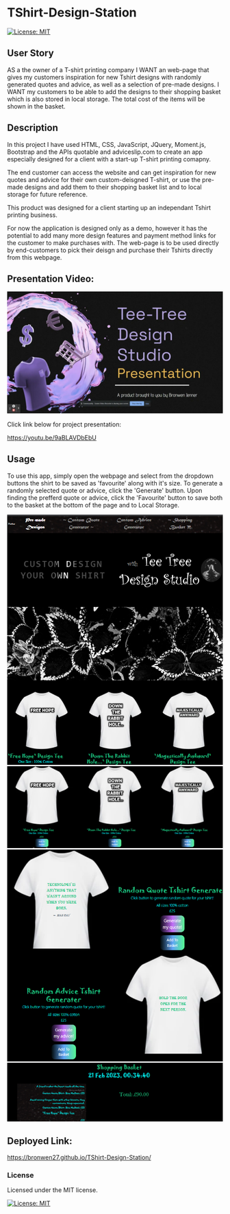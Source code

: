 # TShirt-Design-Station

[![License: MIT](https://img.shields.io/badge/License-MIT-yellow.svg)](https://opensource.org/licenses/MIT)

## User Story

AS a the owner of a T-shirt printing company I WANT an web-page that gives my customers inspiration for new Tshirt designs with randomly generated quotes and advice, as well as a selection of pre-made designs. I WANT my customers to be able to add the designs to their shopping basket which is also stored in local storage. The total cost of the items will be shown in the basket. 

## Description 

In this project I have used HTML, CSS, JavaScript, JQuery, Moment.js, Bootstrap and the APIs quotable and adviceslip.com to create an app especially designed for a client with a start-up T-shirt printing comapny. 

The end customer can access the website and can get inspiration for new quotes and advice for their own custom-deisgned T-shirt, or use the pre-made designs and add them to their shopping basket list and to local storage for future reference. 

This product was designed for a client starting up an independant Tshirt printing business.

For now the application is designed only as a demo, however it has the potential to add many more design features and payment method links for the customer to make purchases with. The web-page is to be used directly by end-customers to pick their deisgn and purchase their Tshirts directly from this webpage. 

## Presentation Video:

![youtube thumbnail](/assets/images/youtubeThumbnail.jpg)

Click link below for project presentation:

https://youtu.be/9aBLAVDbEbU


## Usage

To use this app, simply open the webpage and select from the dropdown buttons the shirt to be saved as 'favourite' along with it's size. To generate a randomly selected quote or advice, click the 'Generate' button. Upon finding the prefferd quote or advice, click the 'Favourite' button to save both to the basket at the bottom of the page and to Local Storage. 

![first page](/assets/images/ScreenshotOne.png)
![pre-made shirts](/assets/images/ScreenshotTwo%20(2).png)
![second page shot](/assets/images/ScreenshotThree%20(2).png)
![shopping basket](/assets/images/ScreenshotFour.png)

## Deployed Link:

https://bronwen27.github.io/TShirt-Design-Station/

### License 
Licensed under the MIT license.

[![License: MIT](https://img.shields.io/badge/License-MIT-yellow.svg)](https://opensource.org/licenses/MIT)


